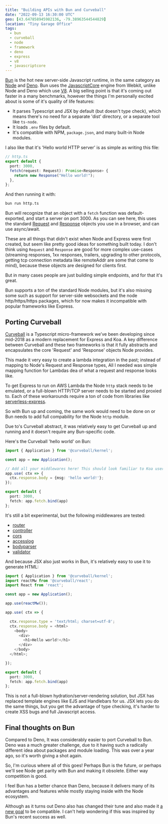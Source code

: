 ```yaml
---
title: "Building APIs with Bun and Curveball"
date: "2022-09-13 16:30:00 UTC"
geo: [43.647858945982136, -79.38963544544829]
location: "Tiny Garage Office"
tags:
  - bun
  - curveball
  - node
  - framework
  - deno
  - express
  - v8
  - javascriptcore
---
```


[Bun][1] is the hot new server-side Javascript runtime, in the same category
as [Node][2] and [Deno][3]. Bun uses the [JavascriptCore][4] engine from
Webkit, unlike Node and Deno which use [V8][5]. A big selling point is that
it's coming out faster in a many benchmarks, however the things I'm personally
excited about is some of it's quality of life features:

* It parses Typescript and JSX by default (but doesn't type check), which
  means there's no need for a separate 'dist' directory, or a separate tool
  like `ts-node`.
* It loads `.env` files by default.
* It's compatible with NPM, `package.json`, and many built-in Node modules.

I also like that it's 'Hello world HTTP server' is as simple as writing this
file:

```typescript
// http.ts
export default {
  port: 3000,
  fetch(request: Request): Promise<Response> {
    return new Response("Hello world!");
  },
};
```

And then running it with:

```sh
bun run http.ts
```

Bun will recognize that an object with a `fetch` function was default-exported,
and start a server on port 3000. As you can see here, this uses the standard
[Request][6] and [Response][7] objects you use in a browser, and can use
async/await.

These are all things that didn't exist when Node and Express were first
created, but seem like pretty good ideas for something built today. I don't think
using `Request` and `Response` are good for more complex use-cases (streaming
responses, 1xx responses, trailers, upgrading to other protocols, getting tcp
connection metadata like remoteAddr are some that come to mind),
because these objects are designed for clients first.

But in many cases people are just building simple endpoints, and for that it's
great.

Bun supports a ton of the standard Node modules, but it's also missing some
such as support for server-side websockets and the node http/https/https
packages, which for now makes it incompatible with popular frameworks like
Express.

Porting Curveball
-----------------

[Curveball][10] is a Typescript micro-framework we’ve been developing since
mid-2018 as a modern replacement for Express and Koa. A key difference between
Curveball and these two frameworks is that it fully abstracts and encapsulates
the core 'Request' and 'Response' objects Node provides.

This made it very easy to create a lambda integration in the past; instead of
mapping to Node's Request and Response types, All I needed was simple mapping
function for Lambdas dea of what a request and response looks like.

To get Express to run on AWS Lambda the Node `http` stack needs to be emulated, or
a full-blown HTTP/TCP server needs to be started and proxied to. Each of these
workarounds require a ton of code from libraries like [serverless-express][8].

So with Bun up and coming, the same work would need to be done on or Bun needs
to add full compability for the Node `http` module.

Due to's Curveball abstract, it was relatively easy to get Curveball up and
running and it doesn't require any Bun-specific code.

Here's the Curveball 'hello world' on Bun:

```typescript
import { Application } from '@curveball/kernel';

const app = new Application();

// Add all your middlewares here! This should look familiar to Koa users.
app.use( ctx => {
  ctx.response.body = {msg: 'hello world!'}; 
});

export default {
  port: 3000,
  fetch: app.fetch.bind(app)
};
```

It's still a bit experimental, but the following middlewares are tested:

* [router](https://github.com/curveball/router)
* [controller](https://github.com/curveball/controller)
* [cors](https://github.com/curveball/cors)
* [accesslog](https://github.com/curveball/accesslog)
* [bodyparser](https://github.com/curveball/bodyparser)
* [validator](https://github.com/curveball/validator)

And because JSX also just works in Bun, it's relatively easy to use it to
generate HTML:

```typescript
import { Application } from '@curveball/kernel';
import reactMw from '@curveball/react';
import React from 'react';

const app = new Application();

app.use(reactMw());

app.use( ctx => {

  ctx.response.type = 'text/html; charset=utf-8';
  ctx.response.body = <html>
    <body>
      <div>
        <h1>Hello world!</h1>
      </div>
    </body>
  </html>;

});

export default {
  port: 3000,
  fetch: app.fetch.bind(app)
};
```

This is not a full-blown hydration/server-rendering solution, but JSX has
replaced template engines like EJS and Handlebars for us. JSX lets you do
the same things, but you get the advantage of type checking, it's harder
to create XSS bugs and full Javascript access.

Final thoughts on Bun
---------------------

Compared to Deno, It was considerably easier to port Curveball to Bun.
Deno was a much greater challenge, due to it having such a radically
different idea about packages and module loading. This was over a year
ago, so it's worth giving a shot again.

So, I'm curious where all of this goes! Perhaps Bun is the future, or
perhaps we'll see Node get parity with Bun and making it obsolete. Either
way competition is good.

I feel Bun has a better chance than Deno, because it delivers many of
its advantages and features while mostly staying inside with the Node
ecosystem.

Although as it turns out Deno also has changed their tune and also made
it [a new goal][9] to be compatible. I can't help wondering if this was
inspired by Bun's recent success as well.

[1]: https://bun.sh/
[2]: https://nodejs.org/
[3]: https://deno.land/
[4]: https://github.com/WebKit/WebKit/tree/main/Source/JavaScriptCore
[5]: https://v8.dev/
[6]: https://developer.mozilla.org/en-US/docs/Web/API/Request
[7]: https://developer.mozilla.org/en-US/docs/Web/API/Response
[8]: https://curveballjs.org/ 
[7]: https://github.com/curveball/aws-lambda
[8]: https://github.com/vendia/serverless-express
[9]: https://deno.com/blog/changes
[10]: https://curveballjs.org/
